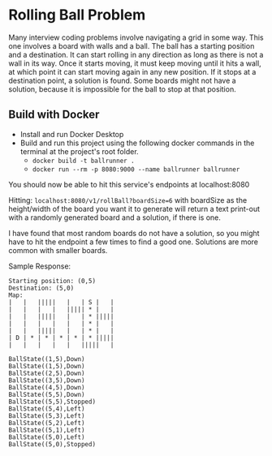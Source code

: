 # Rolling Ball Problem

Many interview coding problems involve navigating a grid in some way.
This one involves a board with walls and a ball.
The ball has a starting position and a destination. 
It can start rolling in any direction as long as there is not a wall in its way.
Once it starts moving, it must keep moving until it hits a wall, at which point it can start moving again in any new position.
If it stops at a destination point, a solution is found.
Some boards might not have a solution, because it is impossible for the ball to stop at that position.

## Build with Docker

- Install and run Docker Desktop
- Build and run this project using the following docker commands in the terminal at the project's root folder.
    - ```docker build -t ballrunner .```
    - ```docker run --rm -p 8080:9000 --name ballrunner ballrunner```

You should now be able to hit this service's endpoints at localhost:8080

Hitting: ```localhost:8080/v1/rollBall?boardSize=6``` with boardSize as the height/width of the board you want it to generate will return a text print-out with a randomly generated board and a solution, if there is one. 

I have found that most random boards do not have a solution, so you might have to hit the endpoint a few times to find a good one. 
Solutions are more common with smaller boards.

Sample Response:

```Ball Rolling Game
Starting position: (0,5)
Destination: (5,0)
Map:
|   |   |||||   |   | S |   |
|   |   |   |   ||||| * |   |
|   |   |||||   |   | * |||||
|   |   |   |   |   | * |   |
|   |   |||||   |   | * |   |
| D | * | * | * | * | * |||||
|   |   |   |   |   |||||   |

BallState((1,5),Down)
BallState((1,5),Down)
BallState((2,5),Down)
BallState((3,5),Down)
BallState((4,5),Down)
BallState((5,5),Down)
BallState((5,5),Stopped)
BallState((5,4),Left)
BallState((5,3),Left)
BallState((5,2),Left)
BallState((5,1),Left)
BallState((5,0),Left)
BallState((5,0),Stopped)